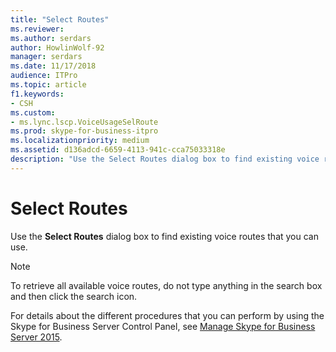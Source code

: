 ```yaml
---
title: "Select Routes"
ms.reviewer: 
ms.author: serdars
author: HowlinWolf-92
manager: serdars
ms.date: 11/17/2018
audience: ITPro
ms.topic: article
f1.keywords:
- CSH
ms.custom:
- ms.lync.lscp.VoiceUsageSelRoute
ms.prod: skype-for-business-itpro
ms.localizationpriority: medium
ms.assetid: d136adcd-6659-4113-941c-cca75033318e
description: "Use the Select Routes dialog box to find existing voice routes that you can use."
---
```


# Select Routes
 
Use the **Select Routes** dialog box to find existing voice routes that you can use.
  
> [!NOTE]
> To retrieve all available voice routes, do not type anything in the search box and then click the search icon. 
  
For details about the different procedures that you can perform by using the Skype for Business Server Control Panel, see [Manage Skype for Business Server 2015](../../manage/manage.md).
  

